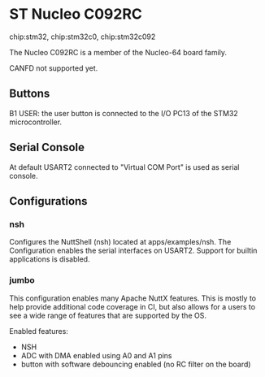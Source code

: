 ST Nucleo C092RC
================

chip:stm32, chip:stm32c0, chip:stm32c092

The Nucleo C092RC is a member of the Nucleo-64 board family.

CANFD not supported yet.

Buttons
-------

B1 USER: the user button is connected to the I/O PC13 of the STM32
microcontroller.

Serial Console
--------------

At default USART2 connected to \"Virtual COM Port\" is used as serial
console.

Configurations
--------------

### nsh

Configures the NuttShell (nsh) located at apps/examples/nsh. The
Configuration enables the serial interfaces on USART2. Support for
builtin applications is disabled.

### jumbo

This configuration enables many Apache NuttX features. This is mostly to
help provide additional code coverage in CI, but also allows for a users
to see a wide range of features that are supported by the OS.

Enabled features:

-   NSH
-   ADC with DMA enabled using A0 and A1 pins
-   button with software debouncing enabled (no RC filter on the board)
